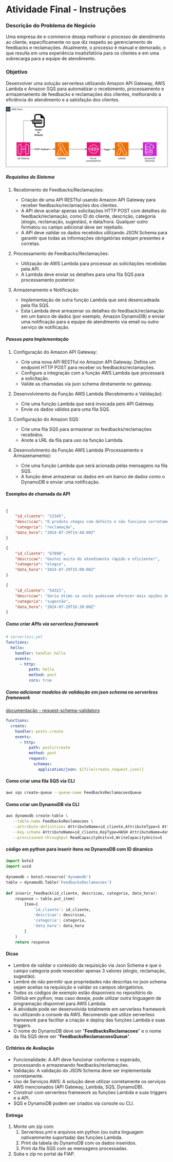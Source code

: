 # Atividade Final - Instruções


### Descrição do Problema de Negócio
Uma empresa de e-commerce deseja melhorar o processo de atendimento ao cliente, especificamente no que diz respeito ao gerenciamento de feedbacks e reclamações. Atualmente, o processo é manual e demorado, o que resulta em uma experiência insatisfatória para os clientes e em uma sobrecarga para a equipe de atendimento.


### Objetivo
Desenvolver uma solução serverless utilizando Amazon API Gateway, AWS Lambda e Amazon SQS para automatizar o recebimento, processamento e armazenamento de feedbacks e reclamações dos clientes, melhorando a eficiência do atendimento e a satisfação dos clientes.

![](img/Atividade-final-autoglass.drawio.png)

##### Requisitos do Sistema

1. Recebimento de Feedbacks/Reclamações:

   - Criação de uma API RESTful usando Amazon API Gateway para receber feedbacks/reclamações dos clientes.
   - A API deve aceitar apenas solicitações HTTP POST com detalhes do feedback/reclamação, como ID do cliente, descrição, categoria (elogio, reclamação, sugestão), e data/hora. Qualquer outro formatou ou campo adicional deve ser rejeitado.
   - A API deve validar os dados recebidos utilizando JSON Schema para garantir que todas as informações obrigatórias estejam presentes e corretas.

2. Processamento de Feedbacks/Reclamações:

   - Utilização de AWS Lambda para processar as solicitações recebidas pela API.
   - A Lambda deve enviar os detalhes para uma fila SQS para processamento posterior.

3. Armazenamento e Notificação:

   - Implementação de outra função Lambda que será desencadeada pela fila SQS.
   - Esta Lambda deve armazenar os detalhes do feedback/reclamação em um banco de dados (por exemplo, Amazon DynamoDB) e enviar uma notificação para a equipe de atendimento via email ou outro serviço de notificação.


##### Passos para Implementação

1. Configuração do Amazon API Gateway:

   - Crie uma nova API RESTful no Amazon API Gateway.
   Defina um endpoint HTTP POST para receber os feedbacks/reclamações.
   - Configure a integração com a função AWS Lambda que processará a solicitação.
   - Valide as chamadas via json schema diretamente no gateway.

2. Desenvolvimento da Função AWS Lambda (Recebimento e Validação):

   - Crie uma função Lambda que será invocada pelo API Gateway.
   - Envie os dados válidos para uma fila SQS.

3. Configuração do Amazon SQS:

   - Crie uma fila SQS para armazenar os feedbacks/reclamações recebidos.
   - Anote a URL da fila para uso na função Lambda.
  
4. Desenvolvimento da Função AWS Lambda (Processamento e Armazenamento):

   - Crie uma função Lambda que será acionada pelas mensagens na fila SQS.
   - A função deve armazenar os dados em um banco de dados como o DynamoDB e enviar uma notificação.


#### Exemplos de chamada da API

```json

{
    "id_cliente": "12345",
    "descricao": "O produto chegou com defeito e não funciona corretamente.",
    "categoria": "reclamação",
    "data_hora": "2024-07-29T14:48:00Z"
}
``` 
```json
{
    "id_cliente": "67890",
    "descricao": "Gostei muito do atendimento rápido e eficiente!",
    "categoria": "elogio",
    "data_hora": "2024-07-29T15:00:00Z"
}
```

```json
{
    "id_cliente": "54321",
    "descricao": "Seria ótimo se vocês pudessem oferecer mais opções de cores para este produto.",
    "categoria": "sugestão",
    "data_hora": "2024-07-29T16:30:00Z"
}
```

##### Como criar APIs via serverless framework

```yaml
# serverless.yml
functions:
  hello:
    handler: handler.hello
    events:
      - http:
          path: hello
          method: post
          cors: true
```


##### Como adicionar modelos de validação em json schema no serverless framework

[documentação - request-schema-validators](https://www.serverless.com/framework/docs/providers/aws/events/apigateway#request-schema-validators)

```yaml
functions:
  create:
    handler: posts.create
    events:
      - http:
          path: posts/create
          method: post
          request:
            schemas:
              application/json: ${file(create_request.json)}
```

#### Como criar uma fila SQS via CLI

``` bash
aws sqs create-queue --queue-name FeedbacksReclamacoesQueue
```

#### Como criar um DynamoDB via CLI

``` bash
aws dynamodb create-table \
   --table-name FeedbacksReclamacoes \
   --attribute-definitions AttributeName=id_cliente,AttributeType=S AttributeName=data_hora,AttributeType=S \
   --key-schema AttributeName=id_cliente,KeyType=HASH AttributeName=data_hora,KeyType=RANGE \
   --provisioned-throughput ReadCapacityUnits=5,WriteCapacityUnits=5
```

#### código em python para inserir itens no DynamoDB com ID dinamico

```python
import boto3
import uuid

dynamodb = boto3.resource('dynamodb')
table = dynamodb.Table('FeedbacksReclamacoes')

def inserir_feedback(id_cliente, descricao, categoria, data_hora):
    response = table.put_item(
        Item={
            'id_cliente': id_cliente,
            'descricao': descricao,
            'categoria': categoria,
            'data_hora': data_hora
        }
    )
    return response
```

#### Dicas

- Lembre de validar o conteúdo da requisição via Json Schema e que o campo categoria pode reseceber apenas 3 valores (elogio, reclamação, sugestão).
- Lembre de não permitir que propriedades não descritas no json schema sejam aceitas na requisição e validar os campos obrigatórios.
- Todos os códigos de exemplo estão disponíveis no repositório do GitHub em python, mas caso deseje, pode utilizar outra linguagem de programação disponivel para AWS Lambda.
- A atividade pode ser desenvolvida totalmente em serverless framework ou utilizando a console da AWS. Recomendo que utilize serverless framework para facilitar a criação e deploy das funções Lambda e suas triggers.
- O nome do DynamoDB deve ser "<b>FeedbacksReclamacoes</b>" e o nome da fila SQS deve ser "<b>FeedbacksReclamacoesQueue</b>".

#### Critérios de Avaliação

- Funcionalidade: A API deve funcionar conforme o esperado, processando e armazenando feedbacks/reclamações.
- Validação: A validação do JSON Schema deve ser implementada corretamente.
- Uso de Serviços AWS: A solução deve utilizar corretamente os serviços AWS mencionados (API Gateway, Lambda, SQS, DynamoDB).
- Construir com serverless framework as funções Lambda e suas triggers e a API.
- SQS e DynamoDB podem ser criados via console ou CLI.

#### Entrega

1. Monte um zip com:
     1. Serverless.yml e arquivos em python (ou outra linguagem nativammente suportada) das funções Lambda.
     2. Print da tabela do DynamoDB com os dados inseridos.
     3. Print da fila SQS com as mensagens processadas.
2. Suba o zip no portal da FIAP.
